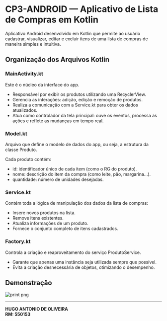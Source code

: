 # CP3-ANDROID — Aplicativo de Lista de Compras em Kotlin

Aplicativo Android desenvolvido em Kotlin que permite ao usuário cadastrar, visualizar, editar e excluir itens de uma lista de compras de maneira simples e intuitiva.

## Organização dos Arquivos Kotlin

### MainActivity.kt
Este é o núcleo da interface do app.

- Responsável por exibir os produtos utilizando uma RecyclerView.
- Gerencia as interações: adição, edição e remoção de produtos.
- Realiza a comunicação com a Service.kt para obter os dados atualizados.
- Atua como controlador da tela principal: ouve os eventos, processa as ações e reflete as mudanças em tempo real.

### Model.kt
Arquivo que define o modelo de dados do app, ou seja, a estrutura da classe Produto.

Cada produto contém:

- id: identificador único de cada item (como o RG do produto).
- nome: descrição do item da compra (como leite, pão, margarina...).
- quantidade: número de unidades desejadas.

### Service.kt
Contém toda a lógica de manipulação dos dados da lista de compras:

- Insere novos produtos na lista.
- Remove itens existentes.
- Atualiza informações de um produto.
- Fornece o conjunto completo de itens cadastrados.

### Factory.kt
Controla a criação e reaproveitamento do serviço ProdutoService.

- Garante que apenas uma instância seja utilizada sempre que possível.
- Evita a criação desnecessária de objetos, otimizando o desempenho.

## Demonstração

![print png](https://github.com/user-attachments/assets/8ff3784d-04ad-4671-9a49-195e2ab04e47)



---

**HUGO ANTONIO DE OLIVEIRA**  
**RM: 550153**

